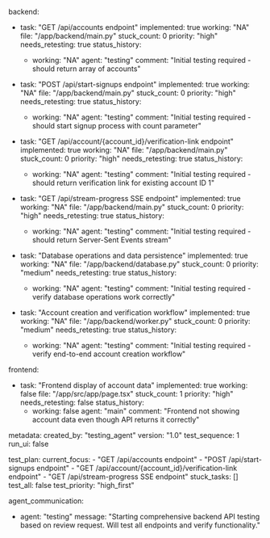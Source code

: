 backend:
  - task: "GET /api/accounts endpoint"
    implemented: true
    working: "NA"
    file: "/app/backend/main.py"
    stuck_count: 0
    priority: "high"
    needs_retesting: true
    status_history:
      - working: "NA"
        agent: "testing"
        comment: "Initial testing required - should return array of accounts"

  - task: "POST /api/start-signups endpoint"
    implemented: true
    working: "NA"
    file: "/app/backend/main.py"
    stuck_count: 0
    priority: "high"
    needs_retesting: true
    status_history:
      - working: "NA"
        agent: "testing"
        comment: "Initial testing required - should start signup process with count parameter"

  - task: "GET /api/account/{account_id}/verification-link endpoint"
    implemented: true
    working: "NA"
    file: "/app/backend/main.py"
    stuck_count: 0
    priority: "high"
    needs_retesting: true
    status_history:
      - working: "NA"
        agent: "testing"
        comment: "Initial testing required - should return verification link for existing account ID 1"

  - task: "GET /api/stream-progress SSE endpoint"
    implemented: true
    working: "NA"
    file: "/app/backend/main.py"
    stuck_count: 0
    priority: "high"
    needs_retesting: true
    status_history:
      - working: "NA"
        agent: "testing"
        comment: "Initial testing required - should return Server-Sent Events stream"

  - task: "Database operations and data persistence"
    implemented: true
    working: "NA"
    file: "/app/backend/database.py"
    stuck_count: 0
    priority: "medium"
    needs_retesting: true
    status_history:
      - working: "NA"
        agent: "testing"
        comment: "Initial testing required - verify database operations work correctly"

  - task: "Account creation and verification workflow"
    implemented: true
    working: "NA"
    file: "/app/backend/worker.py"
    stuck_count: 0
    priority: "medium"
    needs_retesting: true
    status_history:
      - working: "NA"
        agent: "testing"
        comment: "Initial testing required - verify end-to-end account creation workflow"

frontend:
  - task: "Frontend display of account data"
    implemented: true
    working: false
    file: "/app/src/app/page.tsx"
    stuck_count: 1
    priority: "high"
    needs_retesting: false
    status_history:
      - working: false
        agent: "main"
        comment: "Frontend not showing account data even though API returns it correctly"

metadata:
  created_by: "testing_agent"
  version: "1.0"
  test_sequence: 1
  run_ui: false

test_plan:
  current_focus:
    - "GET /api/accounts endpoint"
    - "POST /api/start-signups endpoint"
    - "GET /api/account/{account_id}/verification-link endpoint"
    - "GET /api/stream-progress SSE endpoint"
  stuck_tasks: []
  test_all: false
  test_priority: "high_first"

agent_communication:
  - agent: "testing"
    message: "Starting comprehensive backend API testing based on review request. Will test all endpoints and verify functionality."
